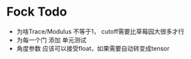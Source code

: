 # Fock Todo
- 为啥Trace/Modulus 不等于1， cutoff需要比草莓园大很多才行
- 为每一个门 添加 单元测试
- 角度参数 应该可以接受float，如果需要自动转变成tensor